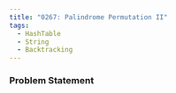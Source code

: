 ```yaml
---
title: "0267: Palindrome Permutation II"
tags:
  - HashTable
  - String
  - Backtracking
---
```

### Problem Statement

